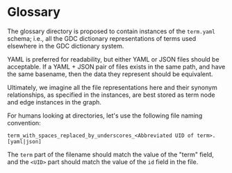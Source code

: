 Glossary
========

The glossary directory is proposed to contain instances of the
`term.yaml` schema; i.e., all the GDC dictionary representations of
terms used elsewhere in the GDC dictionary system.

YAML is preferred for readability, but either YAML or JSON files
should be acceptable. If a YAML + JSON pair of files exists in the
same path, and have the same basename, then the data they represent
should be equivalent.

Ultimately, we imagine all the file representations here and their
synonym relationships, as specified in the instances, are best stored
as term node and edge instances in the graph.

For humans looking at directories, let's use the following file naming
convention:

`term_with_spaces_replaced_by_underscores_<Abbreviated UID of term>.[yaml|json]`

The `term` part of the filename should match the value of the "term"
field, and the `<UID>` part should match the value of the `id` field
in the file.




